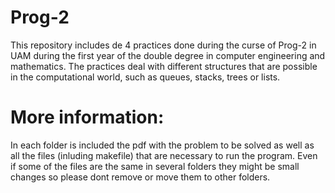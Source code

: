 # Prog-2
This repository includes de 4 practices done during the curse of Prog-2 in UAM during the first year of the double degree in 
computer engineering and mathematics.
The practices deal with different structures that are possible in the computational world, such as queues, stacks, trees or lists.

# More information:
In each folder is included the pdf with the problem to be solved as well as all the files (inluding makefile) that are necessary to run the program.
Even if some of the files are the same in several folders they might be small changes so please dont remove or move them to other folders.
